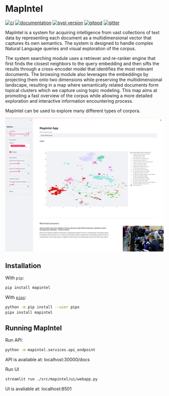 # MapIntel

[![ci](https://github.com/NOVA-IMS-Innovation-and-Analytics-Lab/mapintel/workflows/ci/badge.svg)](https://github.com/NOVA-IMS-Innovation-and-Analytics-Lab/mapintel/actions?query=workflow%3Aci)
[![documentation](https://img.shields.io/badge/docs-mkdocs%20material-blue.svg?style=flat)](https://NOVA-IMS-Innovation-and-Analytics-Lab.github.io/mapintel/)
[![pypi version](https://img.shields.io/pypi/v/mapintel.svg)](https://pypi.org/project/mapintel/)
[![gitpod](https://img.shields.io/badge/gitpod-workspace-blue.svg?style=flat)](https://gitpod.io/#https://github.com/NOVA-IMS-Innovation-and-Analytics-Lab/mapintel)
[![gitter](https://badges.gitter.im/join%20chat.svg)](https://gitter.im/mapintel/community)

MapIntel is a system for acquiring intelligence from vast collections of text data by representing
each document as a multidimensional vector that captures its own semantics. The system is designed
to handle complex Natural Language queries and visual exploration of the corpus.

The system searching module uses a retriever and re-ranker engine that first finds the closest
neighbors to the query embedding and then sifts the results through a cross-encoder model that
identifies the most relevant documents. The browsing module also leverages the embeddings by
projecting them onto two dimensions while preserving the multidimensional landscape, resulting in a
map where semantically related documents form topical clusters which we capture using topic
modeling. This map aims at promoting a fast overview of the corpus while allowing a more detailed
exploration and interactive information encountering process.

MapIntel can be used to explore many different types of corpora.

![MapIntel UI screenshot](./artifacts/ui.png)

## Installation

With `pip`:

```bash
pip install mapintel
```

With [`pipx`](https://github.com/pipxproject/pipx):

```bash
python -m pip install --user pipx
pipx install mapintel
```

## Running MapIntel

Run API:
```bash
python -m mapintel.services.api_endpoint
```
API is avaliable at: localhost:30000/docs

Run UI
```bash
streamlit run ./src/mapintel/ui/webapp.py
```
UI is avaliable at: localhost:8501

